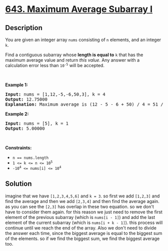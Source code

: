 # [643. Maximum Average Subarray I](https://leetcode.com/problems/maximum-average-subarray-i)

## Description

<p>You are given an integer array <code>nums</code> consisting of <code>n</code> elements, and an integer <code>k</code>.</p>

<p>Find a contiguous subarray whose <strong>length is equal to</strong> <code>k</code> that has the maximum average value and return <em>this value</em>. Any answer with a calculation error less than <code>10<sup>-5</sup></code> will be accepted.</p>

<p>&nbsp;</p>
<p><strong class="example">Example 1:</strong></p>

<pre>
<strong>Input:</strong> nums = [1,12,-5,-6,50,3], k = 4
<strong>Output:</strong> 12.75000
<strong>Explanation:</strong> Maximum average is (12 - 5 - 6 + 50) / 4 = 51 / 4 = 12.75
</pre>

<p><strong class="example">Example 2:</strong></p>

<pre>
<strong>Input:</strong> nums = [5], k = 1
<strong>Output:</strong> 5.00000
</pre>

<p>&nbsp;</p>
<p><strong>Constraints:</strong></p>

<ul>
	<li><code>n == nums.length</code></li>
	<li><code>1 &lt;= k &lt;= n &lt;= 10<sup>5</sup></code></li>
	<li><code>-10<sup>4</sup> &lt;= nums[i] &lt;= 10<sup>4</sup></code></li>
</ul>


## Solution
imagine that we have `[1,2,3,4,5,6]` and `k = 3`. so first we add `[1,2,3]` and find the average and then we add `[2,3,4]` and then find the average again. as you can see the `[2,3]` has overlap in these two equation. so we don't have to consider them again. for this reason we just need to remove the first element of the previous subarray (which is `nums[i - 1]`) and add the last element of the current subarray (which is `nums[i + k - 1]`). this process will continue until we reach the end of the array. Also we don't need to divide the answer each time, since the biggest average is equal to the biggest sum of the elements. so if we find the biggest sum, we find the biggest average too.